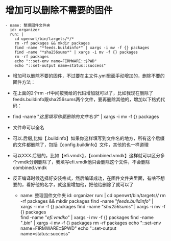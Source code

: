 # 增加可以删除不需要的固件

    - name: 整理固件文件夹
      id: organizer
      run: |
        cd openwrt/bin/targets/*/*
        rm -rf packages && mkdir packages
        find -name "*feeds.buildinfo*" | xargs -i mv -f {} packages
        find -name "*sha256sums*" | xargs -i mv -f {} packages
        rm -rf packages
        echo "::set-env name=FIRMWARE::$PWD"
        echo "::set-output name=status::success"
        
        
-  增加可以删除不要的固件，不过要在主文件.yml里面手动增加的，删除不要的固件方法：      
- 在上面的2个rm -rf中间按我给的代码增加就可以了，比如我现在删除了feeds.buildinfo跟sha256sums两个文件，要再删除其他的，增加以下格式代码：
- find -name "*这里填写你要删除的文件名字*" | xargs -i mv -f {} packages
- 文件命可以全名
- 可以.后缀,比如【.buildinfo】如果你这样填写到文件名的地方，所有这个后缀的文件都删除了，包括【config.buildinfo】文件，其他的也一样道理
- 可以XXX.后缀的，比如【efi.vmdk】，【combined.vmdk】这样就可以区分多个vmdk分别删除了，我填写efi.vmdk他只会删除这个文件，不会删除combined.vmdk
- 反正编译时候选择好安装格式，然后编译成功，在固件文件夹里面，有啥不想要的，看好他的名字，就这里增加他，把他给删除了就可以了



    - name: 整理固件文件夹
      id: organizer
      run: |
        cd openwrt/bin/targets/*/*
        rm -rf packages && mkdir packages
        find -name "*feeds.buildinfo*" | xargs -i mv -f {} packages
        find -name "*sha256sums*" | xargs -i mv -f {} packages        
        find -name "*efi.vmdko*" | xargs -i mv -f {} packages
        find -name "*.bin*" | xargs -i mv -f {} packages
        rm -rf packages
        echo "::set-env name=FIRMWARE::$PWD"
        echo "::set-output name=status::success"
